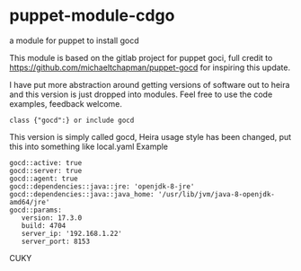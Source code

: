 # puppet-module-cdgo
a module for puppet to install gocd

This module is based on the gitlab project for puppet goci,  full credit to https://github.com/michaeltchapman/puppet-gocd for inspiring this update.

I have put more abstraction around getting versions of software out to heira and this version is just dropped into modules. Feel free to use the code examples, feedback welcome.

```
class {"gocd":} or include gocd
```
This version is simply called gocd, Heira usage style has been changed, put this into something like local.yaml
Example 
```
gocd::active: true
gocd::server: true
gocd::agent: true
gocd::dependencies::java::jre: 'openjdk-8-jre'
gocd::dependencies::java::java_home: '/usr/lib/jvm/java-8-openjdk-amd64/jre'
gocd::params:
   version: 17.3.0
   build: 4704
   server_ip: '192.168.1.22'
   server_port: 8153

```

CUKY
